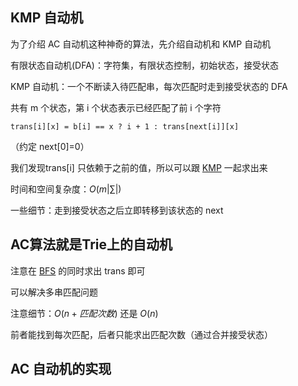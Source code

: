 ## KMP 自动机

为了介绍 AC 自动机这种神奇的算法，先介绍自动机和 KMP 自动机

有限状态自动机(DFA)：字符集，有限状态控制，初始状态，接受状态

KMP 自动机：一个不断读入待匹配串，每次匹配时走到接受状态的 DFA

共有 m 个状态，第 i 个状态表示已经匹配了前 i 个字符

`trans[i][x] = b[i] == x ? i + 1 : trans[next[i]][x]`

（约定 next[0]=0）

我们发现trans[i] 只依赖于之前的值，所以可以跟 [KMP](/string/kmp) 一起求出来

时间和空间复杂度：$O(m|∑|)$

一些细节：走到接受状态之后立即转移到该状态的 next

## AC算法就是Trie上的自动机
注意在 [BFS](/search/bfs) 的同时求出 trans 即可

可以解决多串匹配问题

注意细节：$O(n+匹配次数)$ 还是 $O(n)$

前者能找到每次匹配，后者只能求出匹配次数（通过合并接受状态）

## AC 自动机的实现

